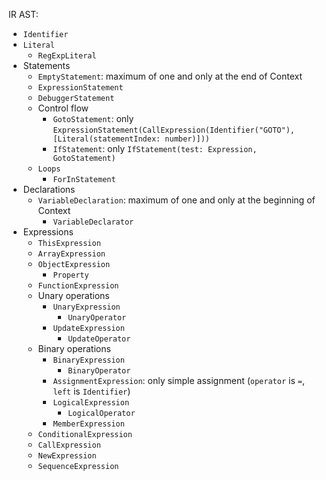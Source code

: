 IR AST:

- `Identifier`
- `Literal`
  - `RegExpLiteral`
- Statements
  - `EmptyStatement`: maximum of one and only at the end of Context
  - `ExpressionStatement`
  - `DebuggerStatement`
  - Control flow
	- `GotoStatement`: only `ExpressionStatement(CallExpression(Identifier("GOTO"), [Literal(statementIndex: number)]))`
  	- `IfStatement`: only `IfStatement(test: Expression, GotoStatement)`
  - `Loops`
    - `ForInStatement`
- Declarations
  - `VariableDeclaration`: maximum of one and only at the beginning of Context
    - `VariableDeclarator`
- Expressions
  - `ThisExpression`
  - `ArrayExpression`
  - `ObjectExpression`
    - `Property`
  - `FunctionExpression`
  - Unary operations
    - `UnaryExpression`
      - `UnaryOperator`
    - `UpdateExpression`
      - `UpdateOperator`
  - Binary operations
    - `BinaryExpression`
      - `BinaryOperator`
    - `AssignmentExpression`: only simple assignment (`operator` is `=`, `left` is `Identifier`)
    - `LogicalExpression`
      - `LogicalOperator`
    - `MemberExpression`
  - `ConditionalExpression`
  - `CallExpression`
  - `NewExpression`
  - `SequenceExpression`
